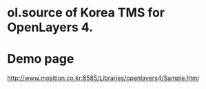 # ol.source of Korea TMS for OpenLayers 4.

# Demo page
  http://www.mosition.co.kr:8585/Libraries/openlayers4/Sample.html
